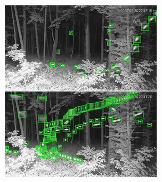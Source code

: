 ![20200730-224046-231051](in/20200730/20200730-224046-231051_0_.jpg)
![20200730-231056-234101](in/20200730/20200730-231056-234101_0_.jpg)
